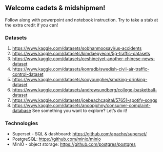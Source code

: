 ## Welcome cadets & midshipmen!

Follow along with powerpoint and notebook instruction. Try to take a stab at the extra credit if you can!

### Datasets
1. https://www.kaggle.com/datasets/sobhanmoosavi/us-accidents
2. https://www.kaggle.com/datasets/kimdaegyeom/5g-traffic-datasets
3. https://www.kaggle.com/datasets/ceshine/yet-another-chinese-news-dataset 
4. https://www.kaggle.com/datasets/konradb/swedish-civil-air-traffic-control-dataset 
5. https://www.kaggle.com/datasets/sooyoungher/smoking-drinking-dataset 
6. https://www.kaggle.com/datasets/andrewsundberg/college-basketball-dataset 
7. https://www.kaggle.com/datasets/joebeachcapital/57651-spotify-songs 
8. https://www.kaggle.com/datasets/anoopjohny/consumer-complaint-database 
See something you want to explore? Let’s do it!

### Technologies
* Superset - SQL & dashboard: https://github.com/apache/superset/ 
* PostgreSQL: https://github.com/minio/minio 
* MinIO - object storage: https://github.com/postgres/postgres 
